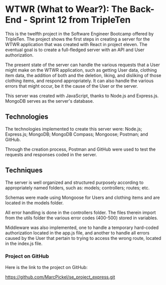 # WTWR (What to Wear?): The Back-End - Sprint 12 from TripleTen

This is the twelfth project in the Software Engineer Bootcamp offered by TripleTen. The project shows the first steps in creating a server for the WTWR application that was created with React in project eleven. The eventual goal is to create a full-fledged server with an API and User authorization.

The present state of the server can handle the various requests that a User might make on the WTWR application, such as getting User data, clothing item data, the addition of both and the deletion, liking, and disliking of those clothing items, and respond appropriately. It can also handle the various errors that might occur, be it the cause of the User or the server.

This server was created with JavaScript, thanks to Node.js and Express.js. MongoDB serves as the server's database.

## Technologies

The technologies implemented to create this server were: Node.js; Express.js; MongoDB; MongoDB Compass; Mongoose; Postman; and GitHub.

Through the creation process, Postman and GitHub were used to test the requests and responses coded in the server.

## Techniques

The server is well organized and structured purposely according to appropriately named folders, such as: models; controllers; routes; etc.

Schemas were made using Mongoose for Users and clothing items and are located in the models folder.

All error handling is done in the controllers folder. The files therein import from the utils folder the various error codes (400-500) stored in variables.

Middleware was also implemented, one to handle a temporary hard-coded authorization located in the app.js file, and another to handle all errors caused by the User that pertain to trying to access the wrong route, located in the index.js file.

### Project on GitHub

Here is the link to the project on GitHub:

https://github.com/MarcPickel/se_project_express.git
